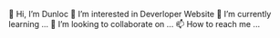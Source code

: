 👋 Hi, I’m Dunloc
👀 I’m interested in Deverloper Website
🌱 I’m currently learning ...
💞️ I’m looking to collaborate on ...
📫 How to reach me ...
